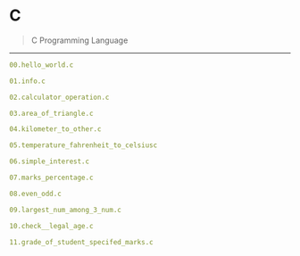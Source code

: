 # C
>    C Programming Language
--------------------------------
```yaml
00.hello_world.c
```
```yaml
01.info.c
```
```yaml
02.calculator_operation.c
```
```yaml
03.area_of_triangle.c
```
```yaml
04.kilometer_to_other.c
```
```yaml
05.temperature_fahrenheit_to_celsiusc
```
```yaml
06.simple_interest.c
```
```yaml
07.marks_percentage.c
```
```yaml
08.even_odd.c
```
```yaml
09.largest_num_among_3_num.c
```
```yaml
10.check__legal_age.c
```
```yaml
11.grade_of_student_specifed_marks.c
```
